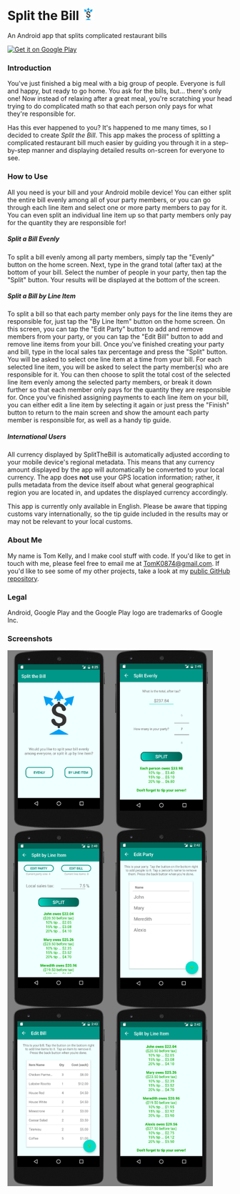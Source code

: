 # Split the Bill <img src="https://github.com/TomK86/Split-the-Bill/blob/master/app/src/main/res/drawable/icon.png" height="28" width="28"/>

An Android app that splits complicated restaurant bills

<a href='https://play.google.com/store/apps/details?id=com.tkelly.splitthebill&utm_source=global_co&utm_medium=prtnr&utm_content=Mar2515&utm_campaign=PartBadge&pcampaignid=MKT-Other-global-all-co-prtnr-ap-PartBadge-Mar2515-1'><img alt='Get it on Google Play' src='https://play.google.com/intl/en_us/badges/images/apps/en-play-badge-border.png' height="67" width="200"/></a>

### Introduction

You've just finished a big meal with a big group of people.  Everyone is full and happy, but ready to go home.  You ask for the bills, but... there's only one!  Now instead of relaxing after a great meal, you're scratching your head trying to do complicated math so that each person only pays for what they're responsible for.

Has this ever happened to you?  It's happened to me many times, so I decided to create *Split the Bill*.  This app makes the process of splitting a complicated restaurant bill much easier by guiding you through it in a step-by-step manner and displaying detailed results on-screen for everyone to see.

### How to Use

All you need is your bill and your Android mobile device!  You can either split the entire bill evenly among all of your party members, or you can go through each line item and select one or more party members to pay for it.  You can even split an individual line item up so that party members only pay for the quantity they are responsible for!

##### Split a Bill Evenly

To split a bill evenly among all party members, simply tap the "Evenly" button on the home screen.  Next, type in the grand total (after tax) at the bottom of your bill.  Select the number of people in your party, then tap the "Split" button.  Your results will be displayed at the bottom of the screen.

##### Split a Bill by Line Item

To split a bill so that each party member only pays for the line items they are responsible for, just tap the "By Line Item" button on the home screen.  On this screen, you can tap the "Edit Party" button to add and remove members from your party, or you can tap the "Edit Bill" button to add and remove line items from your bill.  Once you've finished creating your party and bill, type in the local sales tax percentage and press the "Split" button.  You will be asked to select one line item at a time from your bill.  For each selected line item, you will be asked to select the party member(s) who are responsible for it.  You can then choose to split the total cost of the selected line item evenly among the selected party members, or break it down further so that each member only pays for the quantity they are responsible for.  Once you've finished assigning payments to each line item on your bill, you can either edit a line item by selecting it again or just press the "Finish" button to return to the main screen and show the amount each party member is responsible for, as well as a handy tip guide.

##### International Users

All currency displayed by SplitTheBill is automatically adjusted according to your mobile device's regional metadata.  This means that any currency amount displayed by the app will automatically be converted to your local currency.  The app does **not** use your GPS location information; rather, it pulls metadata from the device itself about what general geographical region you are located in, and updates the displayed currency accordingly.

This app is currently only available in English.  Please be aware that tipping customs vary internationally, so the tip guide included in the results may or may not be relevant to your local customs.

### About Me

My name is Tom Kelly, and I make cool stuff with code.  If you'd like to get in touch with me, please feel free to email me at [TomK0874@gmail.com](mailto:TomK0874@gmail.com).  If you'd like to see some of my other projects, take a look at my [public GitHub repository](https://github.com/TomK86?tab=repositories).

### Legal

Android, Google Play and the Google Play logo are trademarks of Google Inc.

### Screenshots

<a href="https://github.com/TomK86/Java-Projects/blob/master/SplitTheBill/screenshots/image6.png"><img src="https://github.com/TomK86/Split-the-Bill/blob/master/screenshots/image6.png" align="left" height="400" width="230" title="Home screen"/></a>
<a href="https://github.com/TomK86/Java-Projects/blob/master/SplitTheBill/screenshots/image5.png"><img src="https://github.com/TomK86/Split-the-Bill/blob/master/screenshots/image5.png" align="left" height="400" width="230" title="Split a bill evenly"/></a>
<a href="https://github.com/TomK86/Java-Projects/blob/master/SplitTheBill/screenshots/image1.png"><img src="https://github.com/TomK86/Split-the-Bill/blob/master/screenshots/image1.png" align="left" height="400" width="230" title="Split a bill by line item"/></a>
<a href="https://github.com/TomK86/Java-Projects/blob/master/SplitTheBill/screenshots/image3.png"><img src="https://github.com/TomK86/Split-the-Bill/blob/master/screenshots/image3.png" align="left" height="400" width="230" title="Edit your party"/></a>
<a href="https://github.com/TomK86/Java-Projects/blob/master/SplitTheBill/screenshots/image4.png"><img src="https://github.com/TomK86/Split-the-Bill/blob/master/screenshots/image4.png" align="left" height="400" width="230" title="Edit your bill"/></a>
<a href="https://github.com/TomK86/Java-Projects/blob/master/SplitTheBill/screenshots/image2.png"><img src="https://github.com/TomK86/Split-the-Bill/blob/master/screenshots/image2.png" align="left" height="400" width="230" title="Example results"/></a><br/><br/>
